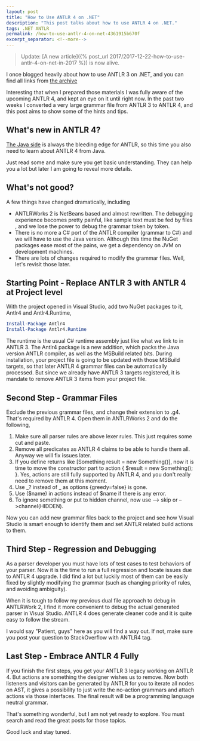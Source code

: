 ```yaml
---
layout: post
title: "How to Use ANTLR 4 on .NET"
description: "This post talks about how to use ANTLR 4 on .NET."
tags: .NET ANTLR
permalink: /how-to-use-antlr-4-on-net-4361915b670f
excerpt_separator: <!--more-->
---
```


> Update: [A new article]({% post_url 2017/2017-12-22-how-to-use-antlr-4-on-net-in-2017 %}) is now alive.

I once blogged heavily about how to use ANTLR 3 on .NET, and you can find all links from [the archive](/archives/)

Interesting that when I prepared those materials I was fully aware of the upcoming ANTLR 4, and kept an eye on it until right now. In the past two weeks I converted a very large grammar file from ANTLR 3 to ANTLR 4, and this post aims to show some of the hints and tips.

<!--more-->

## What's new in ANTLR 4?

[The Java side](https://theantlrguy.atlassian.net/wiki/display/ANTLR4/Getting+Started+with+ANTLR+v4) is always the bleeding edge for ANTLR, so this time you also need to learn about ANTLR 4 from Java.

Just read some and make sure you get basic understanding. They can help you a lot but later I am going to reveal more details.

## What's not good?

A few things have changed dramatically, including

- ANTLRWorks 2 is NetBeans based and almost rewritten. The debugging experience becomes pretty painful, like sample text must be fed by files , and we lose the power to debug the grammar token by token.
- There is no more a C# port of the ANTLR compiler (grammar to C#) and we will have to use the Java version. Although this time the NuGet packages ease most of the pains, we get a dependency on JVM on development machines.
- There are lots of changes required to modify the grammar files. Well, let's revisit those later.

## Starting Point - Replace ANTLR 3 with ANTLR 4 at Project level

With the project opened in Visual Studio, add two NuGet packages to it, Antlr4 and Antlr4.Runtime,

```powershell
Install-Package Antlr4
Install-Package Antlr4.Runtime
```

The runtime is the usual C# runtime assembly just like what we link to in ANTLR 3. The Antlr4 package is a new addition, which packs the Java version ANTLR compiler, as well as the MSBuild related bits. During installation, your project file is going to be updated with those MSBuild targets, so that later ANTLR 4 grammar files can be automatically processed. But since we already have ANTLR 3 targets registered, it is mandate to remove ANTLR 3 items from your project file.

## Second Step - Grammar Files

Exclude the previous grammar files, and change their extension to .g4. That's required by ANTLR 4. Open them in ANTLRWorks 2 and do the following,

1. Make sure all parser rules are above lexer rules. This just requires some cut and paste.
1. Remove all predicates as ANTLR 4 claims to be able to handle them all. Anyway we will fix issues later.
1. If you define returns like [Something result = new Something()], now it is time to move the constructor part to action { $result = new Something(); }. Yes, actions are still fully supported by ANTLR 4, and you don't really need to remove them at this moment.
1. Use _? instead of _ as options {greedy=false} is gone.
1. Use ($name) in actions instead of $name if there is any error.
1. To ignore something or put to hidden channel, now use –> skip or –>channel(HIDDEN).

Now you can add new grammar files back to the project and see how Visual Studio is smart enough to identify them and set ANTLR related build actions to them.

## Third Step - Regression and Debugging

As a parser developer you must have lots of test cases to test behaviors of your parser. Now it is the time to run a full regression and locate issues due to ANTLR 4 upgrade. I did find a lot but luckily most of them can be easily fixed by slightly modifying the grammar (such as changing priority of rules, and avoiding ambiguity).

When it is tough to follow my previous dual file approach to debug in ANTLRWork 2, I find it more convenient to debug the actual generated parser in Visual Studio. ANTLR 4 does generate cleaner code and it is quite easy to follow the stream.

I would say "Patient, guys" here as you will find a way out. If not, make sure you post your question to StackOverflow with ANTLR4 tag.

## Last Step - Embrace ANTLR 4 Fully

If you finish the first steps, you get your ANTLR 3 legacy working on ANTLR 4. But actions are something the designer wishes us to remove. Now both listeners and visitors can be generated by ANTLR for you to iterate all nodes on AST, it gives a possibility to just write the no-action grammars and attach actions via those interfaces. The final result will be a programming language neutral grammar.

That's something wonderful, but I am not yet ready to explore. You must search and read the great posts for those topics.

Good luck and stay tuned.
